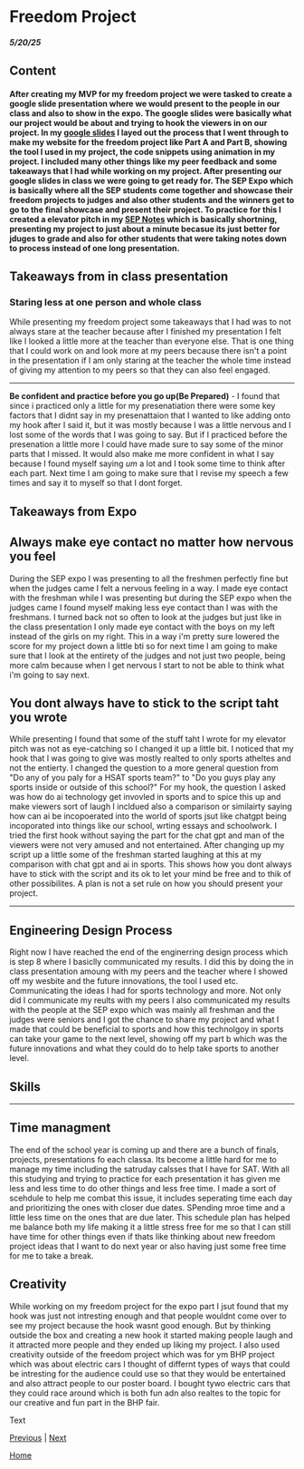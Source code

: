 # Freedom Project
##### 5/20/25

## Content
#### After creating my MVP for my freedom project we were tasked to create a google slide presentation where we would present to the people in our class and also to show in the expo. The google slides were basically what our project would be about and trying to hook the viewers in on our project. In my [google slides](https://docs.google.com/presentation/d/1S8LSHDK6EPt7Vi9eETr8gy11RhT_bVRvWvdfuA54-1A/edit) I layed out the process that I went through to make my website for the freedom project like Part A and Part B, showing the tool I used in my project, the code snippets using animation in my project. I included many other things like my peer feedback and some takeaways that I had while working on my project. After presenting our google slides in class we were going to get ready for. The SEP Expo which is basically where all the SEP students come together and showcase their freedom projects to judges and also other students and the winners get to go to the final showcase and present their project. To practice for this I created a elevator pitch in my [SEP Notes](https://docs.google.com/document/d/1n9YZLqsv50YrUhVFN-iwL44YH_rncWpJEAocTKbw2i0/edit?tab=t.0) which is basically shortning, presenting my project to just about a minute becasue its just better for jduges to grade and also for other students that were taking notes down to process instead of one long presentation. 

## Takeaways from in class presentation 
### **Staring less at one person and whole class**
While presenting my freedom project some takeaways that I had was to not always stare at the teacher because after I finished my presentation I felt like I looked a little more at the teacher than everyone else. That is one thing that I could work on and look more at my peers because there isn't a point in the presentation if I am only staring at the teacher the whole time instead of giving my attention to my peers so that they can also feel engaged. 

---

**Be confident and practice before you go up(Be Prepared)** - I found that since i practiced only a little for my presenatiation there were some key factors that I didnt say in my presenattaion that I wanted to like adding onto my hook after I said it, but it was mostly because I was a little nervous and I lost some of the words that I was going to say. But if I practiced before the presenation a little more I could have made sure to say some of the minor parts that I missed. It would also make me more confident in what I say because I found myself saying *um* a lot and I took some time to think after each part. Next time I am going to make sure that I revise my speech a few times and say it to myself so that I dont forget. 


## Takeaways from Expo
## **Always make eye contact no matter how nervous you feel**
During the SEP expo I was presenting to all the freshmen perfectly fine but when the judges came I felt a nervous feeling in a way. I made eye contact with the freshman while I was presenting but during the SEP expo when the judges came I found myself making less eye contact than I was with the freshmans. I turned back not so often to look at the judges but just like in the class presentation I only made eye contact with the boys on my left instead of the girls on my right. This in a way i'm pretty sure lowered the score for my project down a little bti so for next time I am going to make sure that I look at the entirety of the judges and not just two people, being more calm because when I get nervous I start to not be able to think what i'm going to say next. 

## **You dont always have to stick to the script taht you wrote**
While presenting I found that some of the stuff taht I wrote for my elevator pitch was not as eye-catching so I changed it up a little bit. I noticed that my hook that I was going to give was mostly realted to only sports atheltes and not the entierty. I changed the question to a more general question from "Do any of you paly for a HSAT sports team?" to "Do you guys play any sports inside or outside of this school?" For my hook, the question I asked was how do ai technology get invovled in sports and to spice this up and make viewers sort of laugh I incldued also a comparison or similairty saying how can ai be incopoerated into the world of sports jsut like chatgpt being incoporated into things like our school, wrting essays and schoolwork. I tried the first hook without saying the part for the chat gpt and man of the viewers were not very amused and not entertained. After changing up my script up a little some of the freshman started laughing at this at my comparison with chat gpt and ai in sports. This shows how you dont always have to stick with the script and its ok to let your mind be free and to thik of other possibilites. A plan is not a set rule on how you should present your project. 

---

## Engineering Design Process
Right now I have reached the end of the enginerring design process which is step 8 where I basiclly communicated my results. I did this by doing the in class presentation amoung with my peers and the teacher where I showed off my wesbite and the future innovations, the tool I used etc. Communicating the ideas I had for sports technology and more. Not only did I communicate my reults with my peers I also communicated my results with the people at the SEP expo which was mainly all freshman and the judges were seniors and I got the chance to share my project and what I made that could be beneficial to sports and how this technolgoy in sports can take your game to the next level, showing off my part b which was the future innovations and what they could do to help take sports to another level. 

## Skills

---

## Time managment
The end of the school year is coming up and there are a bunch of finals, projects, presentations fo each classa. Its become a little hard for me to manage my time including the satruday calsses that I have for SAT. With all this studying and trying to practice for each presentation it has given me less and less time to do other things and less free time. I made a sort of scehdule to help me combat this issue, it includes seperating time each day and prioritizing the ones with closer due dates. SPending mroe time and a little less time on the ones that are due later. This schedule plan has helped me balance both my life making it a little stress free for me so that I can still have time for other things even if thats like thinking about new freedom project ideas that I want to do next year or also having just some free time for me to take a break. 

## Creativity
While working on my freedom project for the expo part I jsut found that my hook was just not intresting enough and that people wouldnt come over to see my project because the hook wasnt good enough. But by thinking outside the box and creating a new hook it started making people laugh and it attracted more people and they ended up liking my project. I also used creativity outside of the freedom project which was for ym BHP project which was about electric cars I thought of differnt types of ways that could be intresting for the audience could use so that they would be entertained and also attract people to our poster board. I bought tywo electric cars that they could race around which is both fun adn also realtes to the topic for our creative and fun part in the BHP fair. 


Text

[Previous](entry06.md) | [Next](entry08.md)

[Home](../README.md)
